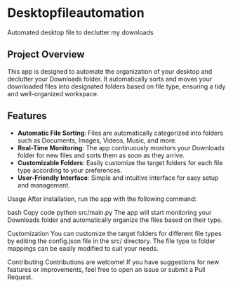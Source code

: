 # Desktopfileautomation
Automated desktop file to declutter my downloads

## Project Overview

This app is designed to automate the organization of your desktop and declutter your Downloads folder. It automatically sorts and moves your downloaded files into designated folders based on file type, ensuring a tidy and well-organized workspace.

## Features

- **Automatic File Sorting**: Files are automatically categorized into folders such as Documents, Images, Videos, Music, and more.
- **Real-Time Monitoring**: The app continuously monitors your Downloads folder for new files and sorts them as soon as they arrive.
- **Customizable Folders**: Easily customize the target folders for each file type according to your preferences.
- **User-Friendly Interface**: Simple and intuitive interface for easy setup and management.

Usage
After installation, run the app with the following command:

bash
Copy code
python src/main.py
The app will start monitoring your Downloads folder and automatically organize the files based on their type.

Customization
You can customize the target folders for different file types by editing the config.json file in the src/ directory. The file type to folder mappings can be easily modified to suit your needs.

Contributing
Contributions are welcome! If you have suggestions for new features or improvements, feel free to open an issue or submit a Pull Request.



